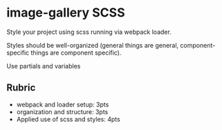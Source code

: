 # image-gallery SCSS

Style your project using scss running via webpack loader. 

Styles should be well-organized (general things are general, component-specific things are component specific).

Use partials and variables

## Rubric

* webpack and loader setup: 3pts
* organization and structure: 3pts
* Applied use of scss and styles: 4pts